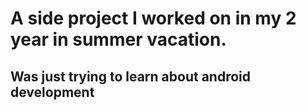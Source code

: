 # A side project I worked on in my 2 year in summer vacation.
  ## Was just trying to learn about android development 
